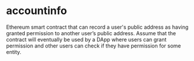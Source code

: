 # accountinfo
Ethereum smart contract that can record a user's public address as having granted permission to another user’s public address. Assume that the contract will eventually be used by a DApp where users can grant permission and other users can check if they have permission for some entity.
